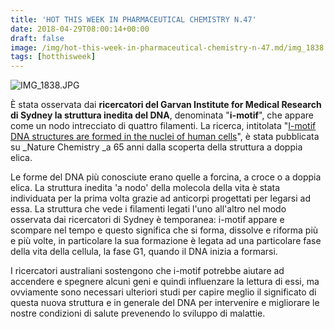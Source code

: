 ```yaml
---
title: 'HOT THIS WEEK IN PHARMACEUTICAL CHEMISTRY N.47'
date: 2018-04-29T08:00:14+00:00
draft: false
image: /img/hot-this-week-in-pharmaceutical-chemistry-n-47.md/img_1838.jpg
tags: [hotthisweek]
---
```


![IMG_1838.JPG](/img/hot-this-week-in-pharmaceutical-chemistry-n-47.md/img_1838.jpg)

È stata osservata dai **ricercatori del Garvan Institute for Medical Research di Sydney la struttura inedita del DNA**, denominata "**i-motif**", che appare come un nodo intrecciato di quattro filamenti. La ricerca, intitolata "[I-motif DNA structures are formed in the nuclei of human cells](https://www.nature.com/articles/s41557-018-0046-3)", è stata pubblicata su _Nature Chemistry _a 65 anni dalla scoperta della struttura a doppia elica.

Le forme del DNA più conosciute erano quelle a forcina, a croce o a doppia elica. La struttura inedita 'a nodo' della molecola della vita è stata individuata per la prima volta grazie ad anticorpi progettati per legarsi ad essa. La struttura che vede i filamenti legati l'uno all'altro nel modo osservata dai ricercatori di Sydney è temporanea: i-motif appare e scompare nel tempo e questo significa che si forma, dissolve e riforma più e più volte, in particolare la sua formazione è legata ad una particolare fase della vita della cellula, la fase G1, quando il DNA inizia a formarsi.

I ricercatori australiani sostengono che i-motif potrebbe aiutare ad accendere e spegnere alcuni geni e quindi influenzare la lettura di essi, ma ovviamente sono necessari ulteriori studi per capire meglio il significato di questa nuova struttura e in generale del DNA per intervenire e migliorare le nostre condizioni di salute prevenendo lo sviluppo di malattie.